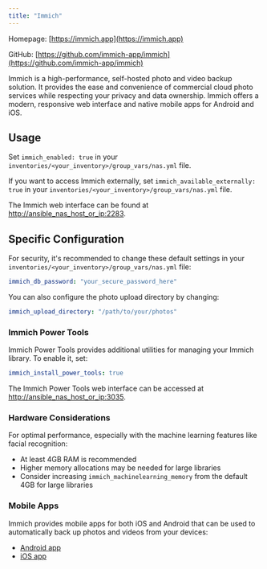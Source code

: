 ```yaml
---
title: "Immich"
---
```


Homepage: [https://immich.app](https://immich.app)

GitHub: [https://github.com/immich-app/immich](https://github.com/immich-app/immich)

Immich is a high-performance, self-hosted photo and video backup solution. It provides the ease and convenience of commercial cloud photo services while respecting your privacy and data ownership. Immich offers a modern, responsive web interface and native mobile apps for Android and iOS.

## Usage

Set `immich_enabled: true` in your `inventories/<your_inventory>/group_vars/nas.yml` file.

If you want to access Immich externally, set `immich_available_externally: true` in your `inventories/<your_inventory>/group_vars/nas.yml` file.

The Immich web interface can be found at [http://ansible_nas_host_or_ip:2283](http://ansible_nas_host_or_ip:2283).

## Specific Configuration

For security, it's recommended to change these default settings in your `inventories/<your_inventory>/group_vars/nas.yml` file:

```yaml
immich_db_password: "your_secure_password_here"
```

You can also configure the photo upload directory by changing:

```yaml
immich_upload_directory: "/path/to/your/photos"
```

### Immich Power Tools

Immich Power Tools provides additional utilities for managing your Immich library. To enable it, set:

```yaml
immich_install_power_tools: true
```

The Immich Power Tools web interface can be accessed at [http://ansible_nas_host_or_ip:3035](http://ansible_nas_host_or_ip:3035).

### Hardware Considerations

For optimal performance, especially with the machine learning features like facial recognition:

- At least 4GB RAM is recommended
- Higher memory allocations may be needed for large libraries
- Consider increasing `immich_machinelearning_memory` from the default 4GB for large libraries

### Mobile Apps

Immich provides mobile apps for both iOS and Android that can be used to automatically back up photos and videos from your devices:

- [Android app](https://play.google.com/store/apps/details?id=app.alextran.immich)
- [iOS app](https://apps.apple.com/us/app/immich/id1613945652)
